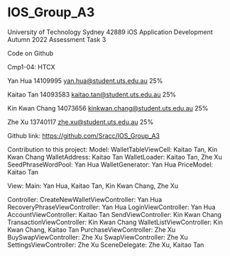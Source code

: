# IOS_Group_A3
University of Technology Sydney
42889 iOS Application Development
Autumn 2022
Assessment Task 3 

Code on Github


Cmp1-04: HTCX


Yan Hua
14109995
yan.hua@student.uts.edu.au
25%

Kaitao Tan 
14093583
kaitao.tan@student.uts.edu.au
25%

Kin Kwan Chang
14073656
kinkwan.chang@student.uts.edu.au
25%

Zhe Xu
13740117
zhe.xu@student.uts.edu.au
25%

Github link:
https://github.com/Sracc/IOS_Group_A3

Contribution to this project:
Model:
WalletTableViewCell: Kaitao Tan, Kin Kwan Chang
WalletAddress: Kaitao Tan
WalletLoader: Kaitao Tan, Zhe Xu
SeedPhraseWordPool: Yan Hua
WalletGenerator: Yan Hua
PriceModel: Kaitao Tan

View:
Main: Yan Hua, Kaitao Tan, Kin Kwan Chang, Zhe Xu

Controller:
CreateNewWalletViewController: Yan Hua
RecoveryPhraseViewController: Yan Hua
LoginViewController: Yan Hua
AccountViewController: Kaitao Tan
SendViewController: Kin Kwan Chang
TransactionViewController: Kin Kwan Chang
WalletListViewController: Kin Kwan Chang, Kaitao Tan
PurchaseViewController: Zhe Xu
BuySwapViewController: Zhe Xu
SwapViewController: Zhe Xu
SettingsViewController: Zhe Xu
SceneDelegate: Zhe Xu, Kaitao Tan




